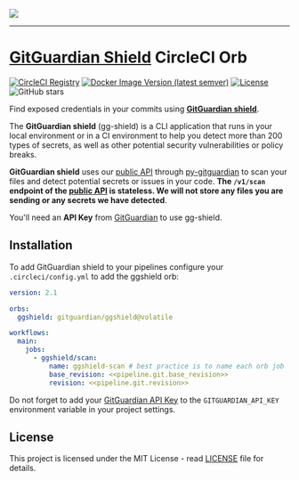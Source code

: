 <a href="https://gitguardian.com/"><img src="https://cdn.jsdelivr.net/gh/GitGuardian/gg-shield-orb/doc/logo.svg"></a>

---

# [GitGuardian Shield](https://github.com/GitGuardian/gg-shield) CircleCI Orb

[![CircleCI Registry](https://img.shields.io/badge/CircleCI%20Registry-v1-undefined.svg?logo=circleci&logoColor=white&style=for-the-badge)](https://circleci.com/orbs/registry/orb/gitguardian/ggshield)
[![Docker Image Version (latest semver)](https://img.shields.io/docker/v/gitguardian/ggshield?color=1B2D55&sort=semver&style=for-the-badge&label=ggshield)](https://hub.docker.com/r/gitguardian/ggshield)
[![License](https://img.shields.io/github/license/GitGuardian/gg-shield-orb?color=%231B2D55&style=for-the-badge)](LICENSE)
![GitHub stars](https://img.shields.io/github/stars/gitguardian/gg-shield-orb?color=%231B2D55&style=for-the-badge)

Find exposed credentials in your commits using [**GitGuardian shield**](https://github.com/GitGuardian/gg-shield).

The **GitGuardian shield** (gg-shield) is a CLI application that runs in your local environment
or in a CI environment to help you detect more than 200 types of secrets, as well as other potential security vulnerabilities or policy breaks.

**GitGuardian shield** uses our [public API](https://api.gitguardian.com/doc) through [py-gitguardian](https://github.com/GitGuardian/py-gitguardian) to scan your files and detect potential secrets or issues in your code. **The `/v1/scan` endpoint of the [public API](https://api.gitguardian.com/doc) is stateless. We will not store any files you are sending or any secrets we have detected**.

You'll need an **API Key** from [GitGuardian](https://dashboard.gitguardian.com/api/v1/auth/user/github_login/authorize?utm_source=github&utm_medium=gg_shield&utm_campaign=shield1) to use gg-shield.

## Installation

To add GitGuardian shield to your pipelines configure your `.circleci/config.yml` to add the ggshield orb:

```yaml
version: 2.1

orbs:
  ggshield: gitguardian/ggshield@volatile

workflows:
  main:
    jobs:
      - ggshield/scan:
          name: ggshield-scan # best practice is to name each orb job
          base_revision: <<pipeline.git.base_revision>>
          revision: <<pipeline.git.revision>>
```

Do not forget to add your [GitGuardian API Key](https://dashboard.gitguardian.com/api/v1/auth/user/github_login/authorize?utm_source=github&utm_medium=gg_shield&utm_campaign=shield1) to the `GITGUARDIAN_API_KEY` environment variable in your project settings.

## License

This project is licensed under the MIT License - read [LICENSE](LICENSE) file for details.
